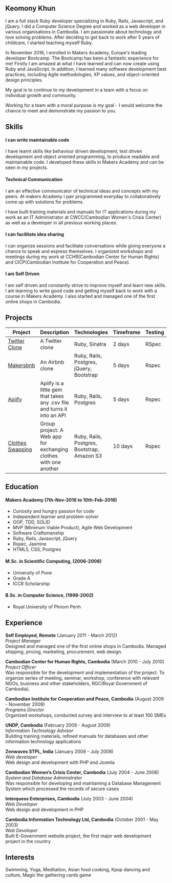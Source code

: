 ## Keomony Khun

I am a full stack Ruby developer specializing in Ruby, Rails, Javascript, and jQuery. I did a Computer Science Degree and worked as a web developer in various organisations in Cambodia. I am passionate about technology and love solving problems. After deciding to get back to work after 5 years of childcare, I started teaching myself Ruby.

In November 2016, I enrolled in Makers Academy, Europe's leading developer Bootcamp. The Bootcamp has been a fantastic experience for me! Firstly I am amazed at what I have learned and can now create using Ruby and JavaScript. In addition, I learned many software development best practices, including Agile methodologies, XP values, and object-oriented design principles.

My goal is to continue to my development in a team with a focus on individual growth and community.

Working for a team with a moral purpose is my goal - I would welcome the chance to meet and demonstrate my passion to you.

## Skills

#### I can write maintainable code

I have learnt skills like behaviour driven development, test driven development and object oriented programming, to produce readable and maintainable code. I developed these skills in Makers Academy and can be seen in my projects.

#### Technical Communication

I am an effective communicator of technical ideas and concepts with my peers. At makers Academy I pair programmed everyday to collaboratively come up with solutions for problems.

I have built training materials and manuals for IT applications during my work as an IT Administrator at CWCC(Cambodian Women's Crisis Center) as well as a developer in all previous working places.

#### I can facilitate idea sharing

I can organize sessions and facilitate conversations while giving everyone a chance to speak and express themselves.  I organized workshops and meetings during my work at CCHR(Cambodian Center for Human Rights) and CICP(Cambodian Institute for Cooperation and Peace).

#### I am Self Driven

I am self driven and constantly strive to improve myself and learn new skills. I am learning to write good code and getting myself back to work with a course in Makers Academy. I also started and managed one of the first online shops in Cambodia.

## Projects

Project | Description | Technologies | Timeframe | Testing
--- | --- | ---  | --- | ---
[Twitter Clone](https://github.com/keomony/chitter-challenge) | A Twitter clone | Ruby, Sinatra | 2 days | RSpec
[Makersbnb](https://github.com/cjcoops/makersbnb) | An Airbnb clone|Ruby, Rails, Postgres, jQuery, Bootstrap | 5 days | Rspec
[Apiify](https://github.com/oscar-barlow/apiify) | Apiify is a little gem that takes any .csv file and turns it into an API | Ruby, Rails, Postgres | 5 days | Rspec
[Clothes Swapping](https://github.com/keomony/clothes_swapping)| Group project: A Web app for exchanging clothes with one another | Ruby, Rails, Postgres, Bootstrap, Amazon S3 | 10 days | Rspec  


## Education

#### Makers Academy (7th-Nov-2016 to 10th-Feb-2016)

- Curiosity and hungry passion for code
- Independent learner and problem-solver
- OOP, TDD, SOLID
- MVP (Minimum Viable Product), Agile Web Development
- Software Craftsmanship
- Ruby, Rails, Javascript, jQuery
- Rspec, Jasmine
- HTML5, CSS, Postgres

#### M.Sc. in Scientific Computing, (2006-2008)

- University of Pune
- Grade A
- ICCR Scholarship

#### B.Sc. in Computer Science, (1998-2002)

- Royal University of Phnom Penh

## Experience

**Self Employed, Remote** (January 2011 - March 2012)  
*Project Manager*  
Designed and managed one of the first online shops in Cambodia. Managed shipping, pricing, marketing, procurement, web design.

**Cambodian Center for Human Rights, Cambodia** (March 2010 - July 2010)  
*Project Officer*    
Was responsible for the development and implementation of the project. To organize series of meeting, seminar, workshop, conference with relevant NGOs, business and other stakeholders, RGC(Royal Government of Cambodia).


**Cambodian Institute for Cooperation and Peace, Cambodia** (August 2009 - November 2009)  
*Programs Director*  
Organized workshops, conducted survey and interview to at least 100 SMEs

**UNDP, Cambodia** (February 2009 - August 2009)  
*Information Technology Advisor*  
Building training materials, refined manuals for databases and other information technology applications


**Zenwaves STPL, India** (January 2008 - July 2008)  
*Web developer*  
Web design and development with PHP and Joomla

**Cambodian Women’s Crisis Center, Cambodia** (July 2004 - June 2006)  
*System and Database Administrator*  
Was responsible for developing and maintaining a Database Management System which processed the records of secure cases

**Interquess Enterprises, Cambodia** (July 2003 - June 2004)  
*Web Developer*  
Web design and development in PHP

**Cambodia Information Technology Ltd, Cambodia** (October 2001 - May 2003)  
*Web Developer*    
Built E-Government website project, the first major web development project in the country

## Interests
Swimming, Yoga, Meditation, Asian food cooking, Kpop dancing and culture, Magic the gathering cards game
